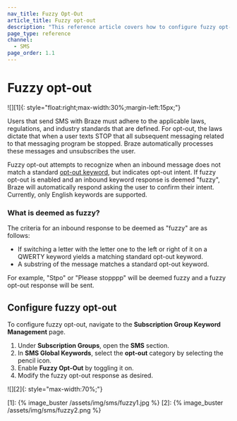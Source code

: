 ```yaml
---
nav_title: Fuzzy Opt-Out
article_title: Fuzzy opt-out
description: "This reference article covers how to configure fuzzy opt-out, a settings that attempts to recognize when an inbound message does not match an opt-out keyword."
page_type: reference
channel:
  - SMS
page_order: 1.1
---
```


# Fuzzy opt-out

![][1]{: style="float:right;max-width:30%;margin-left:15px;"}

Users that send SMS with Braze must adhere to the applicable laws, regulations, and industry standards that are defined. For opt-out, the laws dictate that when a user texts STOP that all subsequent messaging related to that messaging program be stopped. Braze automatically processes these messages and unsubscribes the user.

Fuzzy opt-out attempts to recognize when an inbound message does not match a standard [opt-out keyword]({{site.baseurl}}/user_guide/message_building_by_channel/sms/keywords/optin_optout/), but indicates opt-out intent. If fuzzy opt-out is enabled and an inbound keyword response is deemed "fuzzy", Braze will automatically respond asking the user to confirm their intent. Currently, only English keywords are supported.

### What is deemed as fuzzy?

The criteria for an inbound response to be deemed as "fuzzy" are as follows:
- If switching a letter with the letter one to the left or right of it on a QWERTY keyword yields a matching standard opt-out keyword.
- A substring of the message matches a standard opt-out keyword.

For example, "Stpo" or "Please stopppp" will be deemed fuzzy and a fuzzy opt-out response will be sent.

## Configure fuzzy opt-out

To configure fuzzy opt-out, navigate to the **Subscription Group Keyword Management** page. 
1. Under **Subscription Groups**, open the **SMS** section.
2. In **SMS Global Keywords**, select the **opt-out** category by selecting the pencil icon.
3. Enable **Fuzzy Opt-Out** by toggling it on.
4. Modify the fuzzy opt-out response as desired. 

![][2]{: style="max-width:70%;"}

[1]: {% image_buster /assets/img/sms/fuzzy1.jpg %}
[2]: {% image_buster /assets/img/sms/fuzzy2.png %}

